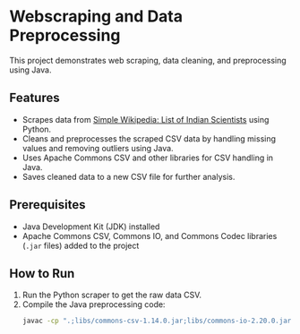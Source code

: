 # Webscraping and Data Preprocessing

This project demonstrates web scraping, data cleaning, and preprocessing using Java.

## Features

- Scrapes data from [Simple Wikipedia: List of Indian Scientists](https://simple.wikipedia.org/wiki/List_of_Indian_scientists) using Python.
- Cleans and preprocesses the scraped CSV data by handling missing values and removing outliers using Java.
- Uses Apache Commons CSV and other libraries for CSV handling in Java.
- Saves cleaned data to a new CSV file for further analysis.

## Prerequisites

- Java Development Kit (JDK) installed
- Apache Commons CSV, Commons IO, and Commons Codec libraries (`.jar` files) added to the project

## How to Run

1. Run the Python scraper to get the raw data CSV.
2. Compile the Java preprocessing code:
   ```bash
   javac -cp ".;libs/commons-csv-1.14.0.jar;libs/commons-io-2.20.0.jar;libs/commons-codec-1.18.0.jar" Main.java
